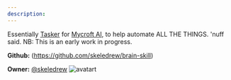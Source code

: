 ```yaml
---
description: 
---
```

Essentially [Tasker](http://tasker.dinglisch.net/) for [Mycroft AI](https://mycroft.ai/), to help automate ALL THE THINGS. 'nuff said. NB: This is an early work in progress.

**Github:** (https://github.com/skeledrew/brain-skill)

**Owner:** [@skeledrew](https://github.com/skeledrew) ![avatart](https://avatars2.githubusercontent.com/u/4778481?v=4)

